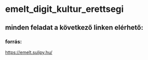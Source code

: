 # emelt_digit_kultur_erettsegi

## minden feladat a következő linken elérhető:
### forrás:

https://emelt.sulipy.hu/
